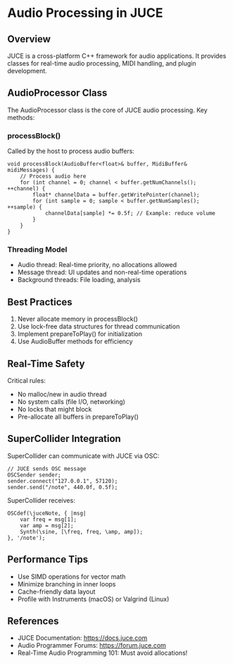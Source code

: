 # Audio Processing in JUCE

## Overview

JUCE is a cross-platform C++ framework for audio applications. It provides classes for real-time audio processing, MIDI handling, and plugin development.

## AudioProcessor Class

The AudioProcessor class is the core of JUCE audio processing. Key methods:

### processBlock()

Called by the host to process audio buffers:

```
void processBlock(AudioBuffer<float>& buffer, MidiBuffer& midiMessages) {
    // Process audio here
    for (int channel = 0; channel < buffer.getNumChannels(); ++channel) {
        float* channelData = buffer.getWritePointer(channel);
        for (int sample = 0; sample < buffer.getNumSamples(); ++sample) {
            channelData[sample] *= 0.5f; // Example: reduce volume
        }
    }
}
```

### Threading Model

- Audio thread: Real-time priority, no allocations allowed
- Message thread: UI updates and non-real-time operations
- Background threads: File loading, analysis

## Best Practices

1. Never allocate memory in processBlock()
2. Use lock-free data structures for thread communication
3. Implement prepareToPlay() for initialization
4. Use AudioBuffer methods for efficiency

## Real-Time Safety

Critical rules:

- No malloc/new in audio thread
- No system calls (file I/O, networking)
- No locks that might block
- Pre-allocate all buffers in prepareToPlay()

## SuperCollider Integration

SuperCollider can communicate with JUCE via OSC:

```
// JUCE sends OSC message
OSCSender sender;
sender.connect("127.0.0.1", 57120);
sender.send("/note", 440.0f, 0.5f);
```

SuperCollider receives:

```
OSCdef(\juceNote, { |msg|
    var freq = msg[1];
    var amp = msg[2];
    Synth(\sine, [\freq, freq, \amp, amp]);
}, '/note');
```

## Performance Tips

- Use SIMD operations for vector math
- Minimize branching in inner loops
- Cache-friendly data layout
- Profile with Instruments (macOS) or Valgrind (Linux)

## References

- JUCE Documentation: https://docs.juce.com
- Audio Programmer Forums: https://forum.juce.com
- Real-Time Audio Programming 101: Must avoid allocations!